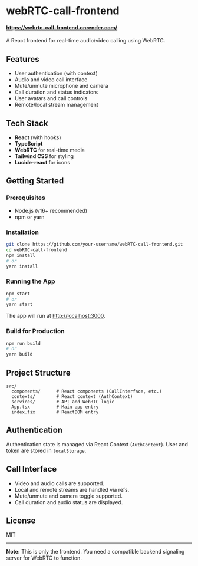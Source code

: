 # webRTC-call-frontend
#### https://webrtc-call-frontend.onrender.com/
A React frontend for real-time audio/video calling using WebRTC.

## Features

- User authentication (with context)
- Audio and video call interface
- Mute/unmute microphone and camera
- Call duration and status indicators
- User avatars and call controls
- Remote/local stream management

## Tech Stack

- **React** (with hooks)
- **TypeScript**
- **WebRTC** for real-time media
- **Tailwind CSS** for styling
- **Lucide-react** for icons

## Getting Started

### Prerequisites

- Node.js (v16+ recommended)
- npm or yarn

### Installation

```bash
git clone https://github.com/your-username/webRTC-call-frontend.git
cd webRTC-call-frontend
npm install
# or
yarn install
```

### Running the App

```bash
npm start
# or
yarn start
```

The app will run at [http://localhost:3000](http://localhost:3000).

### Build for Production

```bash
npm run build
# or
yarn build
```

## Project Structure

```
src/
  components/      # React components (CallInterface, etc.)
  contexts/        # React context (AuthContext)
  services/        # API and WebRTC logic
  App.tsx          # Main app entry
  index.tsx        # ReactDOM entry
```

## Authentication

Authentication state is managed via React Context (`AuthContext`). User and token are stored in `localStorage`.

## Call Interface

- Video and audio calls are supported.
- Local and remote streams are handled via refs.
- Mute/unmute and camera toggle supported.
- Call duration and audio status are displayed.

## License

MIT

---

**Note:** This is only the frontend. You need a compatible backend signaling server for WebRTC to function.
